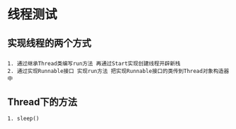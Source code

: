 # 线程测试

## 实现线程的两个方式
### 
    1. 通过继承Thread类编写run方法 再通过Start实现创建线程开辟新栈
    2. 通过实现Runnable接口 实现run方法 把实现Runnable接口的类传到Thread对象构造器中
## Thread下的方法
    1. sleep()